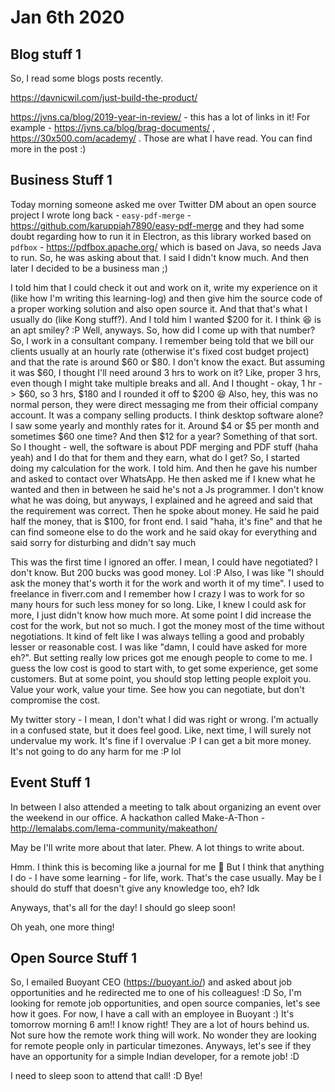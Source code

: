 # Jan 6th 2020

## Blog stuff 1

So, I read some blogs posts recently. 

https://davnicwil.com/just-build-the-product/

https://jvns.ca/blog/2019-year-in-review/ - this has a lot of links in
it! For example - https://jvns.ca/blog/brag-documents/ , 
https://30x500.com/academy/ . Those are what I have read. You can find
more in the post :)

## Business Stuff 1

Today morning someone asked me over Twitter DM about an open source project I wrote
long back - `easy-pdf-merge` - https://github.com/karuppiah7890/easy-pdf-merge
and they had some doubt regarding how to run it in Electron, as this
library worked based on `pdfbox` - https://pdfbox.apache.org/
which is based on Java, so needs Java to run. So, he was asking about
that. I said I didn't know much. And then later I decided to be a
business man ;)

I told him that I could check it out and work on it, write my
experience on it (like how I'm writing this learning-log) and then
give him the source code of a proper working solution and also
open source it. And that that's what I usually do (like Kong stuff?).
And I told him I wanted $200 for it. I think 😆 is an apt smiley? :P
Well, anyways. So, how did I come up with that number? So, I work in
a consultant company. I remember being told that we bill our clients
usually at an hourly rate (otherwise it's fixed cost budget project)
and that the rate is around $60 or $80. I don't know the exact. But
assuming it was $60, I thought I'll need around 3 hrs to work on it?
Like, proper 3 hrs, even though I might take multiple breaks and all.
And I thought - okay, 1 hr -> $60, so 3 hrs, $180 and I rounded it off
to $200 😆 Also, hey, this was no normal person, they were direct
messaging me from their official company account. It was a company
selling products. I think desktop software alone? I saw some yearly
and monthly rates for it. Around $4 or $5 per month and sometimes
$60 one time? And then $12 for a year? Something of that sort. So I
thought - well, the software is about PDF merging and PDF stuff (haha
yeah) and I do that for them and they earn, what do I get? So, I
started doing my calculation for the work. I told him. And then he
gave his number and asked to contact over WhatsApp. He then asked me
if I knew what he wanted and then in between he said he's not a Js
programmer. I don't know what he was doing, but anyways, I explained
and he agreed and said that the requirement was correct. Then he spoke
about money. He said he paid half the money, that is $100, for front
end. I said "haha, it's fine" and that he can find someone else to do
the work and he said okay for everything and said sorry for disturbing
and didn't say much

This was the first time I ignored an offer. I mean, I could have
negotiated? I don't know. But 200 bucks was good money. Lol :P
Also, I was like "I should ask the money that's worth it for the
work and worth it of my time". I used to freelance in fiverr.com
and I remember how I crazy I was to work for so many hours for
such less money for so long. Like, I knew I could ask for more, I
just didn't know how much more. At some point I did increase the
cost for the work, but not so much. I got the money most of the time
without negotiations. It kind of felt like I was always telling a
good and probably lesser or reasonable cost. I was like "damn, I could
have asked for more eh?". But setting really low prices got me enough
people to come to me. I guess the low cost is good to start with, to
get some experience, get some customers. But at some point, you should
stop letting people exploit you. Value your work, value your time. See
how you can negotiate, but don't compromise the cost.

My twitter story - I mean, I don't what I did was right or wrong. I'm
actually in a confused state, but it does feel good. Like, next time,
I will surely not undervalue my work. It's fine if I overvalue :P I
can get a bit more money. It's not going to do any harm for me :P lol

## Event Stuff 1

In between I also attended a meeting to talk about organizing an event
over the weekend in our office. A hackathon called Make-A-Thon -
http://lemalabs.com/lema-community/makeathon/

May be I'll write more about that later. Phew. A lot things to write
about.

Hmm. I think this is becoming like a journal for me 🤔 But I think that
anything I do - I have some learning - for life, work. That's the case
usually. May be I should do stuff that doesn't give any knowledge too,
eh? Idk

Anyways, that's all for the day! I should go sleep soon!

Oh yeah, one more thing!

## Open Source Stuff 1

So, I emailed Buoyant CEO (https://buoyant.io/) and asked about job
opportunities and he redirected me to one of his colleagues! :D So,
I'm looking for remote job opportunities, and open source companies,
let's see how it goes. For now, I have a call with an employee in
Buoyant :) It's tomorrow morning 6 am!! I know right! They are a
lot of hours behind us. Not sure how the remote work thing will
work. No wonder they are looking for remote people only in particular
timezones. Anyways, let's see if they have an opportunity for a simple
Indian developer, for a remote job! :D

I need to sleep soon to attend that call! :D Bye!